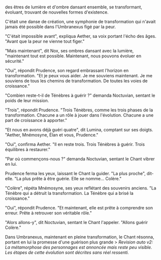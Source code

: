 des êtres de lumière et d'ombre
dansant ensemble,
se transformant,
évoluant,
trouvant de nouvelles formes
d'existence.

C'était une danse de création,
une symphonie de transformation
qui n'avait jamais été possible
dans l'Umbranexus figé par la peur.

"C'était impossible avant",
expliqua Aether,
sa voix portant l'écho des âges.
"Avant que la peur
ne vienne tout figer."

"Mais maintenant",
dit Nox,
ses ombres dansant avec la lumière,
"maintenant tout est possible.
Maintenant,
nous pouvons évoluer en sécurité."

"Oui",
répondit Prudence,
son regard embrassant
l'horizon en transformation.
"Et je peux vous aider.
Je me souviens maintenant.
Je me souviens de tous les chemins
de transformation.
De toutes les voies de croissance."

"Combien reste-t-il
de Ténèbres à guérir ?"
demanda Noctuvian,
sentant le poids de leur mission.

"Trois",
répondit Prudence.
"Trois Ténèbres,
comme les trois phases
de la transformation.
Chacune a un rôle à jouer
dans l'évolution.
Chacune a une part de croissance
à apporter."

"Et nous en avons déjà guéri quatre",
dit Lumina,
comptant sur ses doigts.
"Aether, Mnémosyne, Élan
et vous, Prudence."

"Oui",
confirma Aether.
"Il en reste trois.
Trois Ténèbres à guérir.
Trois équilibres à restaurer."

"Par où commençons-nous ?"
demanda Noctuvian,
sentant le Chant vibrer en lui.

Prudence ferma les yeux,
laissant le Chant la guider.
"La plus proche",
dit-elle.
"La plus prête à être guérie.
Elle se nomme... Colère."

"Colère",
répéta Mnémosyne,
ses yeux reflétant
des souvenirs anciens.
"La Ténèbre qui a détruit
la transformation.
La Ténèbre qui a brisé
la croissance."

"Oui",
répondit Prudence.
"Et maintenant,
elle est prête à comprendre
son erreur.
Prête à retrouver
son véritable rôle."

"Alors allons-y",
dit Noctuvian,
sentant le Chant l'appeler.
"Allons guérir Colère."

Dans Umbranexus,
maintenant en pleine transformation,
le Chant résonna,
portant en lui la promesse
d'une guérison plus grande > _Revision auto v2: La métamorphose des personnages est annoncée mais reste peu visible. Les étapes de cette évolution sont décrites sans réel ressenti._
